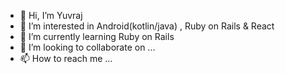 - 👋 Hi, I’m Yuvraj 
- 👀 I’m interested in Android(kotlin/java) , Ruby on Rails & React 
- 🌱 I’m currently learning Ruby on Rails
- 💞️ I’m looking to collaborate on ...
- 📫 How to reach me ...

<!---
iamkyuvraj/iamkyuvraj is a ✨ special ✨ repository because its `README.md` (this file) appears on your GitHub profile.
You can click the Preview link to take a look at your changes.
--->

